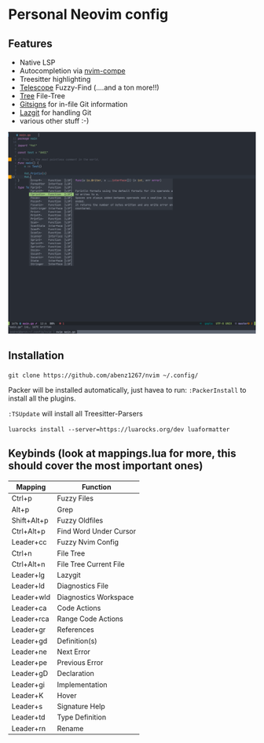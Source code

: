 # Personal Neovim config

## Features

- Native LSP
- Autocompletion via [nvim-compe](https://github.com/hrsh7th/nvim-compe)
- Treesitter highlighting
- [Telescope](https://github.com/nvim-telescope/telescope.nvim) Fuzzy-Find (....and a ton more!!)
- [Tree](https://github.com/kyazdani42/nvim-tree.lua) File-Tree
- [Gitsigns](https://github.com/lewis6991/gitsigns.nvim) for in-file Git information
- [Lazgit](https://github.com/kdheepak/lazygit.nvim) for handling Git
- various other stuff :-)

![Screenshot](nvim.png)

## Installation

`git clone https://github.com/abenz1267/nvim ~/.config/`

Packer will be installed automatically, just havea to run: `:PackerInstall` to install all the plugins.

`:TSUpdate` will install all Treesitter-Parsers

`luarocks install --server=https://luarocks.org/dev luaformatter`

## Keybinds (look at mappings.lua for more, this should cover the most important ones)

| Mapping     | Function               |
| ----------- | ---------------------- |
| Ctrl+p      | Fuzzy Files            |
| Alt+p       | Grep                   |
| Shift+Alt+p | Fuzzy Oldfiles         |
| Ctrl+Alt+p  | Find Word Under Cursor |
| Leader+cc   | Fuzzy Nvim Config      |
| Ctrl+n      | File Tree              |
| Ctrl+Alt+n  | File Tree Current File |
| Leader+lg   | Lazygit                |
| Leader+ld   | Diagnostics File       |
| Leader+wld  | Diagnostics Workspace  |
| Leader+ca   | Code Actions           |
| Leader+rca  | Range Code Actions     |
| Leader+gr   | References             |
| Leader+gd   | Definition(s)          |
| Leader+ne   | Next Error             |
| Leader+pe   | Previous Error         |
| Leader+gD   | Declaration            |
| Leader+gi   | Implementation         |
| Leader+K    | Hover                  |
| Leader+s    | Signature Help         |
| Leader+td   | Type Definition        |
| Leader+rn   | Rename                 |
